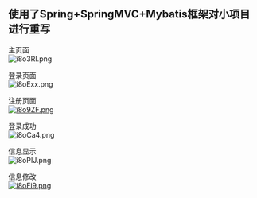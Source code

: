 ## 使用了Spring+SpringMVC+Mybatis框架对小项目进行重写

主页面    
![i8o3RI.png](https://s1.ax1x.com/2018/10/06/i8o3RI.png)


登录页面  
![i8oExx.png](https://s1.ax1x.com/2018/10/06/i8oExx.png)


注册页面  
[![i8o9ZF.png](https://s1.ax1x.com/2018/10/06/i8o9ZF.png)](https://imgchr.com/i/i8o9ZF)


登录成功  
![i8oCa4.png](https://s1.ax1x.com/2018/10/06/i8oCa4.png)


信息显示       
![i8oPIJ.png](https://s1.ax1x.com/2018/10/06/i8oPIJ.png)


信息修改    
[![i8oFi9.png](https://s1.ax1x.com/2018/10/06/i8oFi9.png)](https://imgchr.com/i/i8oFi9)
